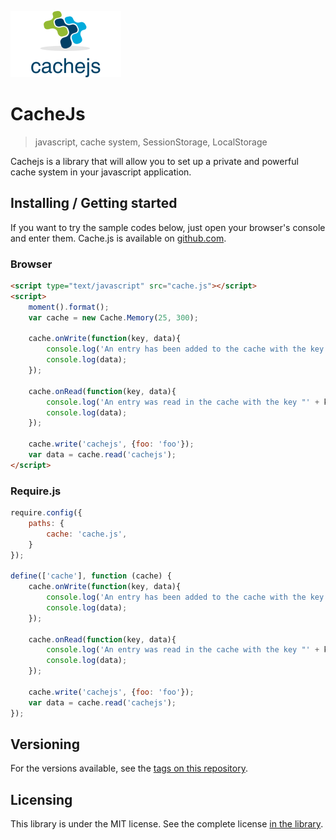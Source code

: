 ![CacheJs Logo](./images/logo.png)

# CacheJs
> javascript, cache system, SessionStorage, LocalStorage

Cachejs is a library that will allow you to set up a private and powerful cache system in your javascript application.

## Installing / Getting started

If you want to try the sample codes below, just open your browser's console and enter them.
Cache.js is available on [github.com](https://github.com/CedrickOka/cachejs).

### Browser

```html
<script type="text/javascript" src="cache.js"></script>
<script>
    moment().format();
    var cache = new Cache.Memory(25, 300);

    cache.onWrite(function(key, data){
    	console.log('An entry has been added to the cache with the key "' + key + '" : ');
    	console.log(data);
    });

    cache.onRead(function(key, data){
    	console.log('An entry was read in the cache with the key "' + key + '" : ');
    	console.log(data);
    });

    cache.write('cachejs', {foo: 'foo'});
    var data = cache.read('cachejs');
</script>
```

### Require.js

```javascript
require.config({
	paths: {
		cache: 'cache.js',
	}
});

define(['cache'], function (cache) {
	cache.onWrite(function(key, data){
    	console.log('An entry has been added to the cache with the key "' + key + '" : ');
    	console.log(data);
    });

    cache.onRead(function(key, data){
    	console.log('An entry was read in the cache with the key "' + key + '" : ');
    	console.log(data);
    });

    cache.write('cachejs', {foo: 'foo'});
    var data = cache.read('cachejs');
});
```

## Versioning

For the versions available, see the [tags on this repository](https://github.com/CedrickOka/cachejs/releases).

## Licensing

This library is under the MIT license. See the complete license [in the library](LICENSE).